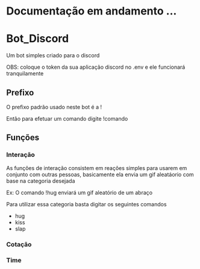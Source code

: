 # Documentação em andamento ...

# Bot_Discord
 
 Um bot simples criado para o discord
 
 OBS: coloque o token da sua aplicação discord no .env e ele funcionará tranquilamente
 
 ## Prefixo
 
 O prefixo padrão usado neste bot é a !
 
 Então para efetuar um comando digite !comando
 
 ## Funções
 
 ### Interação
 As funções de interação consistem em reações simples para usarem em conjunto com outras pessoas, basicamente ela envia um gif aleatáorio com base na categoria desejada
 
 Ex: O comando !hug enviará um gif aleatório de um abraço
 
 Para utilizar essa categoria basta digitar os seguintes comandos
 
 - hug
 - kiss
 - slap


 ### Cotação
 
 ### Time
 
